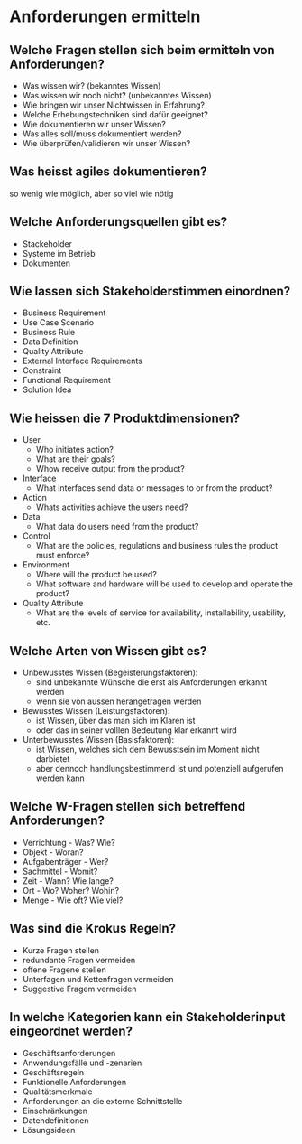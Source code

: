 # Anforderungen ermitteln

## Welche Fragen stellen sich beim ermitteln von Anforderungen?
* Was wissen wir? (bekanntes Wissen)
* Was wissen wir noch nicht? (unbekanntes Wissen)
* Wie bringen wir unser Nichtwissen in Erfahrung?
* Welche Erhebungstechniken sind dafür geeignet?
* Wie dokumentieren wir unser Wissen?
* Was alles soll/muss dokumentiert werden?
* Wie überprüfen/validieren wir unser Wissen?

## Was heisst agiles dokumentieren?
so wenig wie möglich, aber so viel wie nötig

## Welche Anforderungsquellen gibt es?
* Stackeholder
* Systeme im Betrieb
* Dokumenten

## Wie lassen sich Stakeholderstimmen einordnen?
* Business Requirement
* Use Case Scenario
* Business Rule
* Data Definition
* Quality Attribute
* External Interface Requirements
* Constraint
* Functional Requirement
* Solution Idea

## Wie heissen die 7 Produktdimensionen?
* User
    * Who initiates action?
    * What are their goals?
    * Whow receive output from the product?
* Interface
    * What interfaces send data or messages to or from the product?
* Action
    * Whats activities achieve the users need?
* Data
    * What data do users need from the product?
* Control
    * What are the policies, regulations and business rules the product must enforce?
* Environment
    * Where will the product be used?
    * What software and hardware will be used to develop and operate the product?
* Quality Attribute
    * What are the levels of service for availability, installability, usability, etc.

## Welche Arten von Wissen gibt es?
* Unbewusstes Wissen (Begeisterungsfaktoren):
    * sind unbekannte Wünsche die erst als Anforderungen erkannt werden
    * wenn sie von aussen herangetragen werden
* Bewusstes Wissen (Leistungsfaktoren):
    * ist Wissen, über das man sich im Klaren ist 
    * oder das in seiner volllen Bedeutung klar erkannt wird
* Unterbewusstes Wissen (Basisfaktoren):
    * ist Wissen, welches sich dem Bewusstsein im Moment nicht darbietet
    * aber dennoch handlungsbestimmend ist und potenziell aufgerufen werden kann 

## Welche W-Fragen stellen sich betreffend Anforderungen?
* Verrichtung - Was? Wie?
* Objekt - Woran?
* Aufgabenträger - Wer?
* Sachmittel - Womit?
* Zeit - Wann? Wie lange?
* Ort - Wo? Woher? Wohin?
* Menge - Wie oft? Wie viel?

## Was sind die Krokus Regeln?
* Kurze Fragen stellen
* redundante Fragen vermeiden
* offene Fragene stellen
* Unterfagen und Kettenfragen vermeiden
* Suggestive Fragem vermeiden

## In welche Kategorien kann ein Stakeholderinput eingeordnet werden?
* Geschäftsanforderungen
* Anwendungsfälle und -zenarien
* Geschäftsregeln
* Funktionelle Anforderungen
* Qualitätsmerkmale
* Anforderungen an die externe Schnittstelle
* Einschränkungen
* Datendefinitionen
* Lösungsideen


